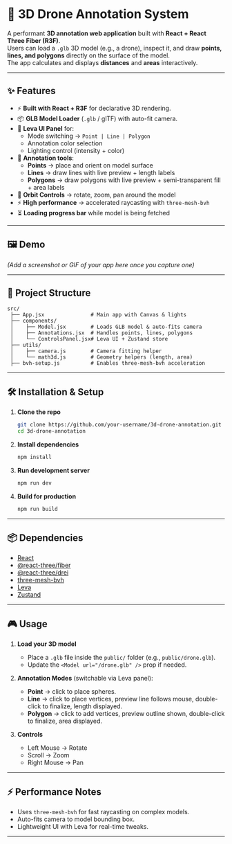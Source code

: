 # 🚀 3D Drone Annotation System

A performant **3D annotation web application** built with **React + React Three Fiber (R3F)**.  
Users can load a `.glb` 3D model (e.g., a drone), inspect it, and draw **points, lines, and polygons** directly on the surface of the model.  
The app calculates and displays **distances** and **areas** interactively.  

---

## ✨ Features

- ⚡ **Built with React + R3F** for declarative 3D rendering.  
- 📦 **GLB Model Loader** (`.glb` / glTF) with auto-fit camera.  
- 🎨 **Leva UI Panel** for:  
  - Mode switching → `Point | Line | Polygon`  
  - Annotation color selection  
  - Lighting control (intensity + color)  
- 📍 **Annotation tools**:  
  - **Points** → place and orient on model surface  
  - **Lines** → draw lines with live preview + length labels  
  - **Polygons** → draw polygons with live preview + semi-transparent fill + area labels  
- 🧭 **Orbit Controls** → rotate, zoom, pan around the model  
- ⚡ **High performance** → accelerated raycasting with `three-mesh-bvh`  
- ⏳ **Loading progress bar** while model is being fetched  

---

## 🖼️ Demo

*(Add a screenshot or GIF of your app here once you capture one)*  

---

## 📂 Project Structure

```
src/
 ├── App.jsx               # Main app with Canvas & lights
 ├── components/
 │    ├── Model.jsx        # Loads GLB model & auto-fits camera
 │    ├── Annotations.jsx  # Handles points, lines, polygons
 │    └── ControlsPanel.jsx# Leva UI + Zustand store
 ├── utils/
 │    ├── camera.js        # Camera fitting helper
 │    └── math3d.js        # Geometry helpers (length, area)
 ├── bvh-setup.js          # Enables three-mesh-bvh acceleration
```

---

## 🛠️ Installation & Setup

1. **Clone the repo**
   ```bash
   git clone https://github.com/your-username/3d-drone-annotation.git
   cd 3d-drone-annotation
   ```

2. **Install dependencies**
   ```bash
   npm install
   ```

3. **Run development server**
   ```bash
   npm run dev
   ```

4. **Build for production**
   ```bash
   npm run build
   ```

---

## 📦 Dependencies

- [React](https://react.dev/)  
- [@react-three/fiber](https://docs.pmnd.rs/react-three-fiber)  
- [@react-three/drei](https://docs.pmnd.rs/drei/introduction)  
- [three-mesh-bvh](https://github.com/gkjohnson/three-mesh-bvh)  
- [Leva](https://github.com/pmndrs/leva)  
- [Zustand](https://github.com/pmndrs/zustand)  

---

## 🎮 Usage

1. **Load your 3D model**  
   - Place a `.glb` file inside the `public/` folder (e.g., `public/drone.glb`).  
   - Update the `<Model url="/drone.glb" />` prop if needed.  

2. **Annotation Modes** (switchable via Leva panel):  
   - **Point** → click to place spheres.  
   - **Line** → click to place vertices, preview line follows mouse, double-click to finalize, length displayed.  
   - **Polygon** → click to add vertices, preview outline shown, double-click to finalize, area displayed.  

3. **Controls**  
   - Left Mouse → Rotate  
   - Scroll → Zoom  
   - Right Mouse → Pan  

---

## ⚡ Performance Notes

- Uses `three-mesh-bvh` for fast raycasting on complex models.  
- Auto-fits camera to model bounding box.  
- Lightweight UI with Leva for real-time tweaks.  

---

